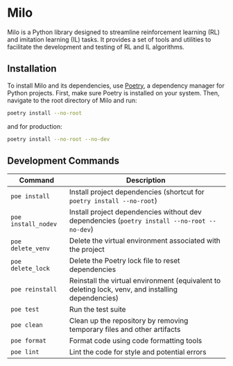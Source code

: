 # Milo

Milo is a Python library designed to streamline reinforcement learning (RL) and imitation learning (IL) tasks. It provides a set of tools and utilities to facilitate the development and testing of RL and IL algorithms.


## Installation

To install Milo and its dependencies, use [Poetry](https://python-poetry.org/), a dependency manager for Python projects. First, make sure Poetry is installed on your system. Then, navigate to the root directory of Milo and run:
```bash
poetry install --no-root
```
and for production:
```bash
poetry install --no-root --no-dev
```

## Development Commands

| Command               | Description                                                                                        |
|-----------------------|----------------------------------------------------------------------------------------------------|
| `poe install`         | Install project dependencies (shortcut for `poetry install --no-root`)                             |
| `poe install_nodev`   | Install project dependencies without dev dependencies (`poetry install --no-root --no-dev`)        |
| `poe delete_venv`     | Delete the virtual environment associated with the project                                         |
| `poe delete_lock`     | Delete the Poetry lock file to reset dependencies                                                  |
| `poe reinstall`       | Reinstall the virtual environment (equivalent to deleting lock, venv, and installing dependencies) |
| `poe test`            | Run the test suite                                                                                 |
| `poe clean`           | Clean up the repository by removing temporary files and other artifacts                            |
| `poe format`          | Format code using code formatting tools                                                            |
| `poe lint`            | Lint the code for style and potential errors                                                       |

